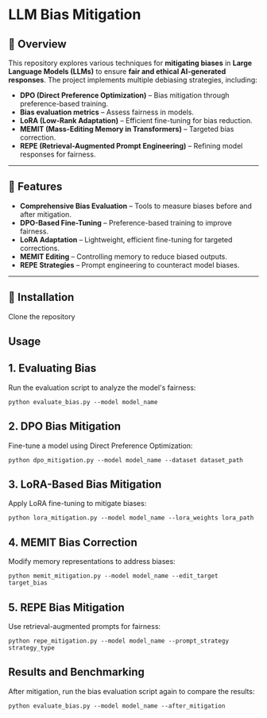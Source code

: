 # LLM Bias Mitigation

## 📖 Overview  
This repository explores various techniques for **mitigating biases** in **Large Language Models (LLMs)** to ensure **fair and ethical AI-generated responses**. The project implements multiple debiasing strategies, including:  

- **DPO (Direct Preference Optimization)** – Bias mitigation through preference-based training.  
- **Bias evaluation metrics** – Assess fairness in models.  
- **LoRA (Low-Rank Adaptation)** – Efficient fine-tuning for bias reduction.  
- **MEMIT (Mass-Editing Memory in Transformers)** – Targeted bias correction.  
- **REPE (Retrieval-Augmented Prompt Engineering)** – Refining model responses for fairness.  

---

## 🚀 Features  

- **Comprehensive Bias Evaluation** – Tools to measure biases before and after mitigation.  
- **DPO-Based Fine-Tuning** – Preference-based training to improve fairness.  
- **LoRA Adaptation** – Lightweight, efficient fine-tuning for targeted corrections.  
- **MEMIT Editing** – Controlling memory to reduce biased outputs.  
- **REPE Strategies** – Prompt engineering to counteract model biases.  

---

## 🔧 Installation  
Clone the repository
## Usage
## 1. Evaluating Bias
Run the evaluation script to analyze the model's fairness:

```python evaluate_bias.py --model model_name```
## 2. DPO Bias Mitigation
Fine-tune a model using Direct Preference Optimization:

```python dpo_mitigation.py --model model_name --dataset dataset_path```
## 3. LoRA-Based Bias Mitigation
Apply LoRA fine-tuning to mitigate biases:

```python lora_mitigation.py --model model_name --lora_weights lora_path```
## 4. MEMIT Bias Correction
Modify memory representations to address biases:

```python memit_mitigation.py --model model_name --edit_target target_bias```
## 5. REPE Bias Mitigation
Use retrieval-augmented prompts for fairness:

```python repe_mitigation.py --model model_name --prompt_strategy strategy_type```
## Results and Benchmarking
After mitigation, run the bias evaluation script again to compare the results:

```python evaluate_bias.py --model model_name --after_mitigation```
